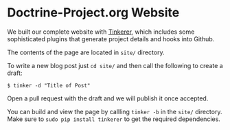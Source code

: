 # Doctrine-Project.org Website

We built our complete website with [Tinkerer](http://tinkerer.me), which includes some sophisticated
plugins that generate project details and hooks into Github.

The contents of the page are located in `site/` directory.

To write a new blog post just `cd site/` and then call the following to create a draft:

    $ tinker -d "Title of Post"

Open a pull request with the draft and we will publish it once accepted.

You can build and view the page by callling `tinker -b` in the `site/` directory.
Make sure to `sudo pip install tinkerer` to get the required dependencies.
